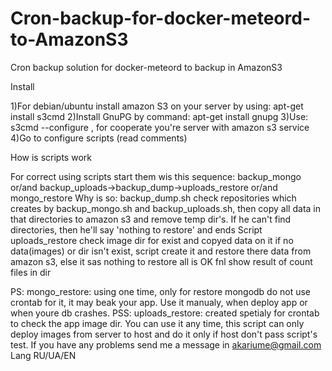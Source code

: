 # Cron-backup-for-docker-meteord-to-AmazonS3
Cron backup solution for docker-meteord to backup in AmazonS3

Install

1)For debian/ubuntu install amazon S3 on your server by using: apt-get install s3cmd
2)Install GnuPG by command: apt-get install gnupg
3)Use: s3cmd --configure , for cooperate you're server with amazon s3 service
4)Go to configure scripts (read comments)

How is scripts work

For correct using scripts start them wis this sequence:
backup_mongo or/and backup_uploads->backup_dump->uploads_restore or/and mongo_restore
Why is so: backup_dump.sh check repositories which creates by backup_mongo.sh and backup_uploads.sh,
then copy all data in that directories to amazon s3 and remove temp dir's. If he can't find directories, 
then he'll say 'nothing to restore' and ends
Script uploads_restore check image dir for exist and copyed data on it if no data(images) or dir isn't exist,
script create it and restore there data from amazon s3, else it sas nothing to restore all is OK fnl show result of count files in dir

PS: mongo_restore: using one time, only for restore mongodb do not use crontab for it, it may beak your app. Use it manualy, when deploy app or when youre db crashes.
PSS: uploads_restore: created spetialy for crontab to check the app image dir. You can use it any time, this script can only deploy images from server to host and do it only if host don't pass script's test.
If you have any problems send me a message in akariume@gmail.com
Lang RU/UA/EN
